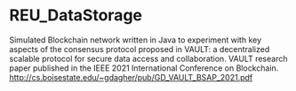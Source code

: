 # REU_DataStorage
Simulated Blockchain network written in Java to experiment with key aspects of the consensus protocol proposed in VAULT: a decentralized scalable protocol for
secure data access and collaboration.
VAULT research paper published in the IEEE 2021 International Conference on Blockchain.
http://cs.boisestate.edu/~gdagher/pub/GD_VAULT_BSAP_2021.pdf
